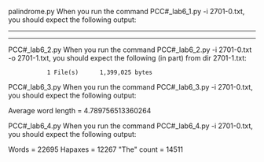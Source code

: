 palindrome.py
When you run the command PCC#_lab6_1.py -i 2701-0.txt, you should expect the following output:

* * * * * *
* * * * * *

PCC#_lab6_2.py
When you run the command PCC#_lab6_2.py -i 2701-0.txt -o 2701-1.txt, you should expect the following (in part) from dir 2701-1.txt:

               1 File(s)      1,399,025 bytes

PCC#_lab6_3.py
When you run the command PCC#_lab6_3.py -i 2701-0.txt, you should expect the following output:

Average word length = 4.789756513360264

PCC#_lab6_4.py
When you run the command PCC#_lab6_4.py -i 2701-0.txt, you should expect the following output:

Words = 22695
Hapaxes = 12267
"The" count = 14511